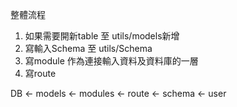 整體流程

1. 如果需要開新table 至 utils/models新增
2. 寫輸入Schema 至 utils/Schema
3. 寫module 作為連接輸入資料及資料庫的一層
4. 寫route 

DB <- models <- modules <- route <- schema <- user